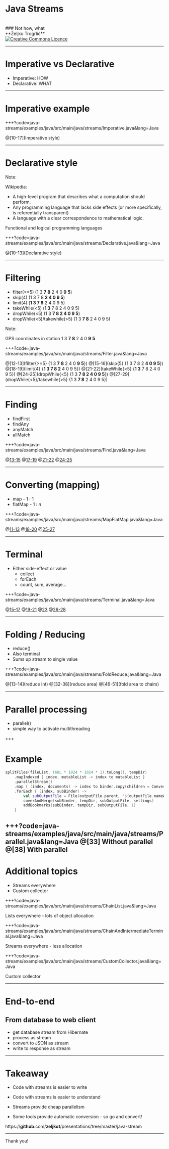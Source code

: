 # Java Streams
<BR>
### Not how, what

<BR>
**Željko Trogrlić**

<BR>
<a rel="license" href="http://creativecommons.org/licenses/by/4.0/"><img alt="Creative Commons Licence" style="border-width:0" src="https://i.creativecommons.org/l/by/4.0/88x31.png" /></a>

---
# Imperative vs  Declarative

* Imperative: HOW
* Declarative: WHAT

---

# Imperative example

+++?code=java-streams/examples/java/src/main/java/streams/Imperative.java&lang=Java

@[10-17](Imperative style)

---

# Declarative style

Note:

Wikipedia:
* A high-level program that describes what a computation should perform.
* Any programming language that lacks side effects (or more specifically, is referentially transparent)
* A language with a clear correspondence to mathematical logic.

Functional and logical programming languages

+++?code=java-streams/examples/java/src/main/java/streams/Declarative.java&lang=Java

@[10-13](Declarative style)

---

# Filtering

* filter(>=5) (1 3 **7** **8** 2 4 0 **9** **5**)
* skip(4) (1 3 7 8 **2 4 0 9 5**)
* limit(4) (**1 3 7 8** 2 4 0 9 5)
* takeWhile(<5) (**1 3** 7 8 2 4 0 9 5)
* dropWhile(<5) (1 3 **7 8 2 4 0 9 5**)
* dropWhile(<5)/takewhile(>5) (1 3 **7 8** 2 4 0 9 5)

Note:

GPS coordinates in station
 1 3 **7** **8** 2 4 0 **9** **5**

+++?code=java-streams/examples/java/src/main/java/streams/Filter.java&lang=Java

@[12-13](filter{>=5} {1 3 **7** **8** 2 4 0 **9** **5**})
@[15-16](skip{5} {1 3 7 8 2 **4 0 9 5**})
@[18-19](limit{4} {**1 3 7 8 2** 4 0 9 5})
@[21-22](takeWhile{<5} {**1 3** 7 8 2 4 0 9 5})
@[24-25](dropWhile{<5} {1 3 **7 8 2 4 0 9 5**})
@[27-29](dropWhile{<5}/takewhile{>5} {1 3 **7 8** 2 4 0 9 5})

---

# Finding

* findFirst
* findAny
* anyMatch
* allMatch

+++?code=java-streams/examples/java/src/main/java/streams/Find.java&lang=Java

@[13-15](findFirst)
@[17-19](findAny)
@[21-22](anyMatch)
@[24-25](allMatch)

---

# Converting (mapping)

* map - 1 : 1
* flatMap - 1 : _n_

+++?code=java-streams/examples/java/src/main/java/streams/MapFlatMap.java&lang=Java

@[11-13](map)
@[18-20](flatMap)
@[25-27](flatMap)

---

# Terminal

* Either side-effect or value
  * collect
  * forEach
  * count, sum, average...

+++?code=java-streams/examples/java/src/main/java/streams/Terminal.java&lang=Java

@[15-17](collect)
@[19-21](collect)
@[23](forEach)
@[26-28](Numeric)

---

# Folding / Reducing

* reduce()
* Also terminal
* Sums up stream to single value

+++?code=java-streams/examples/java/src/main/java/streams/FoldReduce.java&lang=Java

@[13-14](reduce int)
@[32-38](reduce area)
@[46-51](fold area to chairs)

---

# Parallel processing

* parallel()
* simple way to activate multithreading

+++

# Example

```kotlin
splitFiles(fileList, (60L * 1024 * 1024 * 1).toLong(), tempDir)
    .mapIndexed { index, mutableList -> index to mutableList }
    .parallelStream()
    .map { (index, documents) -> index to binder.copy(children = Converter.makeTree(documents)) }
    .forEach { (index, subBinder) ->
        val subOutputFile = File(outputFile.parent, "${outputFile.nameWithoutExtension}-%03d.pdf".format(index))
        coverAndMerge(subBinder, tempDir, subOutputFile, settings)
        addBookmarks(subBinder, tempDir, subOutputFile, 1)
    }
```

+++?code=java-streams/examples/java/src/main/java/streams/Parallel.java&lang=Java
@[33] Without parallel
@[38] With parallel
---

# Additional topics

* Streams everywhere
* Custom collector

+++?code=java-streams/examples/java/src/main/java/streams/ChainList.java&lang=Java

Lists everywhere - lots of object allocation

+++?code=java-streams/examples/java/src/main/java/streams/ChainAndIntermediateTerminal.java&lang=Java

Streams everywhere - less allocation

+++?code=java-streams/examples/java/src/main/java/streams/CustomCollector.java&lang=Java

Custom collector

---
# End-to-end

## From database to web client
* get database stream from Hibernate
* process as stream
* convert to JSON as stream
* write to response as stream

---

# Takeaway

* Code with streams is easier to write
* Code with streams is easier to understand
* Streams provide cheap parallelism

* Some tools provide automatic conversion - so go and convert!

https://**github**.com/**zeljkot**/presentations/tree/master/java-stream

---
<!-- .slide: class="center" -->

Thank you!
